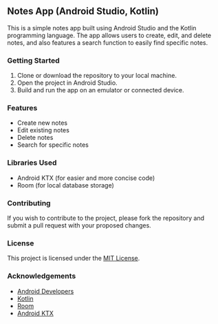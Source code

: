 ## Notes App (Android Studio, Kotlin)

This is a simple notes app built using Android Studio and the Kotlin programming language. The app allows users to create, edit, and delete notes, and also features a search function to easily find specific notes.

### Getting Started

1. Clone or download the repository to your local machine.
2. Open the project in Android Studio.
3. Build and run the app on an emulator or connected device.

### Features

- Create new notes
- Edit existing notes
- Delete notes
- Search for specific notes

### Libraries Used

- Android KTX (for easier and more concise code)
- Room (for local database storage)

### Contributing

If you wish to contribute to the project, please fork the repository and submit a pull request with your proposed changes.

### License

This project is licensed under the [MIT License](https://opensource.org/licenses/MIT).

### Acknowledgements

- [Android Developers](https://developer.android.com/)
- [Kotlin](https://kotlinlang.org/)
- [Room](https://developer.android.com/topic/libraries/architecture/room)
- [Android KTX](https://developer.android.com/kotlin/ktx)
